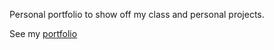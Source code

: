 Personal portfolio to show off my class and personal projects. 

See my [portfolio](https://sophannaek.github.io)
